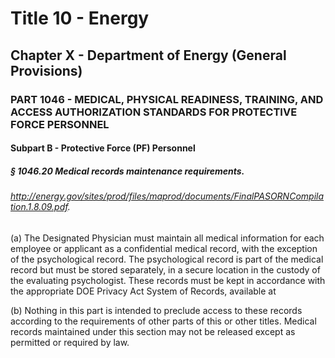 
# Title 10 - Energy
## Chapter X - Department of Energy (General Provisions)
### PART 1046 - MEDICAL, PHYSICAL READINESS, TRAINING, AND ACCESS AUTHORIZATION STANDARDS FOR PROTECTIVE FORCE PERSONNEL
#### Subpart B - Protective Force (PF) Personnel
##### § 1046.20 Medical records maintenance requirements.
###### http://energy.gov/sites/prod/files/maprod/documents/FinalPASORNCompilation.1.8.09.pdf.

(a) The Designated Physician must maintain all medical information for each employee or applicant as a confidential medical record, with the exception of the psychological record. The psychological record is part of the medical record but must be stored separately, in a secure location in the custody of the evaluating psychologist. These records must be kept in accordance with the appropriate DOE Privacy Act System of Records, available at

(b) Nothing in this part is intended to preclude access to these records according to the requirements of other parts of this or other titles. Medical records maintained under this section may not be released except as permitted or required by law.
